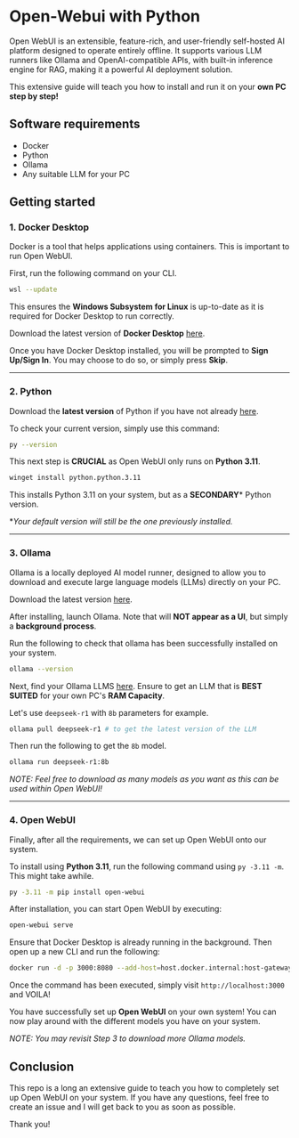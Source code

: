 # Open-Webui with Python

Open WebUI is an extensible, feature-rich, and user-friendly self-hosted AI platform designed to operate entirely offline. It supports various LLM runners like Ollama and OpenAI-compatible APIs, with built-in inference engine for RAG, making it a powerful AI deployment solution.

This extensive guide will teach you how to install and run it on your **own PC step by step!**

## Software requirements
- Docker
- Python
- Ollama
- Any suitable LLM for your PC

## Getting started

### 1. Docker Desktop
Docker is a tool that helps applications using containers. This is important to run Open WebUI.

First, run the following command on your CLI.
```bash
wsl --update
```

This ensures the **Windows Subsystem for Linux** is up-to-date as it is required for Docker Desktop to run correctly.

Download the latest version of **Docker Desktop** [here](https://www.docker.com/products/docker-desktop/).

Once you have Docker Desktop installed, you will be prompted to **Sign Up/Sign In**. You may choose to do so, or simply press **Skip**.

<hr/>

### 2. Python

Download the **latest version** of Python if you have not already [here](https://www.python.org/downloads/).

To check your current version, simply use this command:
```bash
py --version
```

This next step is **CRUCIAL** as Open WebUI only runs on **Python 3.11**.

```bash
winget install python.python.3.11
```

This installs Python 3.11 on your system, but as a **SECONDARY*** Python version. 

**Your default version will still be the one previously installed.*


<hr/>

### 3. Ollama

Ollama is a locally deployed AI model runner, designed to allow you to download and execute large language models (LLMs) directly on your PC.

Download the latest version [here](https://ollama.com/download).

After installing, launch Ollama. Note that will **NOT appear as a UI**, but simply a **background process**.

Run the following to check that ollama has been successfully installed on your system.
```bash
ollama --version
```

Next, find your Ollama LLMS [here](https://ollama.com/search). Ensure to get an LLM that is **BEST SUITED** for your own PC's **RAM Capacity**.

Let's use `deepseek-r1` with `8b` parameters for example.

```bash
ollama pull deepseek-r1 # to get the latest version of the LLM
```
Then run the following to get the `8b` model.
```bash
ollama run deepseek-r1:8b
```

*NOTE: Feel free to download as many models as you want as this can be used within Open WebUI!*

<hr/>

### 4. Open WebUI

Finally, after all the requirements, we can set up Open WebUI onto our system.

To install using **Python 3.11**, run the following command using `py -3.11 -m`. This might take awhile.
```bash
py -3.11 -m pip install open-webui
```

After installation, you can start Open WebUI by executing:
```bash
open-webui serve
```

Ensure that Docker Desktop is already running in the background. Then open up a new CLI and run the following:
```bash
docker run -d -p 3000:8080 --add-host=host.docker.internal:host-gateway -v open-webui:/app/backend/data --name open-webui --restart always ghcr.io/open-webui/open-webui:main
```

Once the command has been executed, simply visit `http://localhost:3000` and VOILA!

You have successfully set up **Open WebUI** on your own system! You can now play around with the different models you have on your system.

*NOTE: You may revisit Step 3 to download more Ollama models.*


## Conclusion

This repo is a long an extensive guide to teach you how to completely set up Open WebUI on your system. If you have any questions, feel free to create an issue and I will get back to you as soon as possible.

Thank you!

